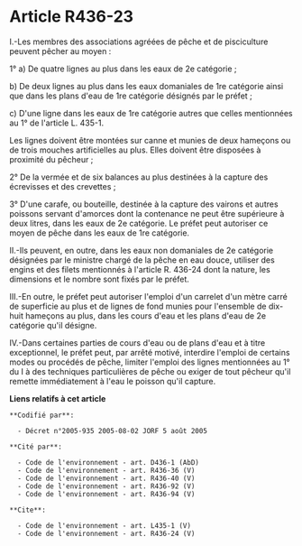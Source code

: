 # Article R436-23

I.-Les membres des associations agréées de pêche et de pisciculture peuvent pêcher au moyen : 

1° a) De quatre lignes au plus dans les eaux de 2e catégorie ; 

b) De deux lignes au plus dans les eaux domaniales de 1re catégorie ainsi que dans les plans d'eau de 1re catégorie désignés
par le préfet ; 

c) D'une ligne dans les eaux de 1re catégorie autres que celles mentionnées au 1° de l'article L. 435-1. 

Les lignes doivent être montées sur canne et munies de deux hameçons ou de trois mouches artificielles au plus. Elles doivent
être disposées à proximité du pêcheur ; 

2° De la vermée et de six balances au plus destinées à la capture des écrevisses et des crevettes ; 

3° D'une carafe, ou bouteille, destinée à la capture des vairons et autres poissons servant d'amorces dont la contenance ne
peut être supérieure à deux litres, dans les eaux de 2e catégorie. Le préfet peut autoriser ce moyen de pêche dans les eaux
de 1re catégorie. 

II.-Ils peuvent, en outre, dans les eaux non domaniales de 2e catégorie désignées par le ministre chargé de la pêche en eau
douce, utiliser des engins et des filets mentionnés à l'article R. 436-24 dont la nature, les dimensions et le nombre sont
fixés par le préfet. 

III.-En outre, le préfet peut autoriser l'emploi d'un carrelet d'un mètre carré de superficie au plus et de lignes de fond
munies pour l'ensemble de dix-huit hameçons au plus, dans les cours d'eau et les plans d'eau de 2e catégorie qu'il désigne. 

IV.-Dans certaines parties de cours d'eau ou de plans d'eau et à titre exceptionnel, le préfet peut, par arrêté motivé,
interdire l'emploi de certains modes ou procédés de pêche, limiter l'emploi des lignes mentionnées au 1° du I à des
techniques particulières de pêche ou exiger de tout pêcheur qu'il remette immédiatement à l'eau le poisson qu'il capture.

**Liens relatifs à cet article**

	**Codifié par**:

	  - Décret n°2005-935 2005-08-02 JORF 5 août 2005

	**Cité par**:

	  - Code de l'environnement - art. D436-1 (AbD)
	  - Code de l'environnement - art. R436-36 (V)
	  - Code de l'environnement - art. R436-40 (V)
	  - Code de l'environnement - art. R436-92 (V)
	  - Code de l'environnement - art. R436-94 (V)

	**Cite**:

	  - Code de l'environnement - art. L435-1 (V)
	  - Code de l'environnement - art. R436-24 (V)
